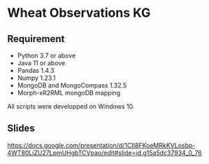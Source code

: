 ﻿# Wheat Observations KG


## Requirement
- Python 3.7 or above
- Java 11 or above
- Pandas 1.4.3
- Numpy 1.23.1
- MongoDB and MongoCompass 1.32.5
- Morph-xR2RML mongoDB mapping

All scripts were developped on Windows 10.

## Slides
https://docs.google.com/presentation/d/1CII8FKoeMRkKVLosbp-4WT80LjZU27LpmUHgbTCVpao/edit#slide=id.g15a5dc37934_0_76
